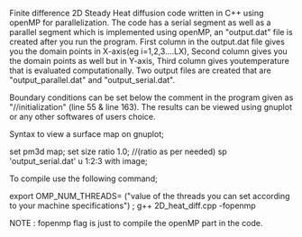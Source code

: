 Finite difference 2D Steady Heat diffusion code written in C++ using openMP for parallelization. 
The code has a serial segment as well as a parallel segment which is implemented using openMP, an "output.dat" file is created after you run the program. 
First column in the output.dat file gives you the domain points in X-axis(eg i=1,2,3....LX), Second column gives you the domain points as well but in Y-axis, Third column gives youtemperature that is evaluated computationally.
Two output files are created that are "output_parallel.dat" and "output_serial.dat".

Boundary conditions can be set below the comment in the program given as "//initialization" (line 55 & line 163). 
The results can be viewed using gnuplot or any other softwares of users choice.

Syntax to view a surface map on gnuplot;

set pm3d map;
set size ratio 1.0; //(ratio as per needed)
sp 'output_serial.dat' u 1:2:3 with image;


To compile use the following command;

export OMP_NUM_THREADS= ("value of the threads you can set according to your machine specifications")
; g++ 2D_heat_diff.cpp -fopenmp

NOTE : fopenmp flag is just to compile the openMP part in the code.
